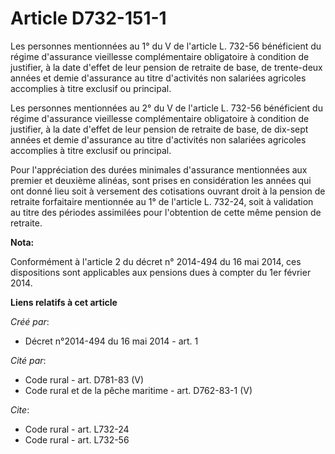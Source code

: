 # Article D732-151-1

Les personnes mentionnées au 1° du V de l'article L. 732-56 bénéficient du régime d'assurance vieillesse complémentaire
obligatoire à condition de justifier, à la date d'effet de leur pension de retraite de base, de trente-deux années et demie
d'assurance au titre d'activités non salariées agricoles accomplies à titre exclusif ou principal. 

Les personnes mentionnées au 2° du V de l'article L. 732-56 bénéficient du régime d'assurance vieillesse complémentaire
obligatoire à condition de justifier, à la date d'effet de leur pension de retraite de base, de dix-sept années et demie
d'assurance au titre d'activités non salariées agricoles accomplies à titre exclusif ou principal. 

Pour l'appréciation des durées minimales d'assurance mentionnées aux premier et deuxième alinéas, sont prises en
considération les années qui ont donné lieu soit à versement des cotisations ouvrant droit à la pension de retraite
forfaitaire mentionnée au 1° de l'article L. 732-24, soit à validation au titre des périodes assimilées pour l'obtention de
cette même pension de retraite.

**Nota:**

Conformément à l'article 2 du décret n° 2014-494 du 16 mai 2014, ces dispositions sont applicables aux pensions dues à
compter du 1er février 2014.

**Liens relatifs à cet article**

_Créé par_:

  - Décret n°2014-494 du 16 mai 2014 - art. 1

_Cité par_:

  - Code rural - art. D781-83 (V)
  - Code rural et de la pêche maritime - art. D762-83-1 (V)

_Cite_:

  - Code rural - art. L732-24
  - Code rural - art. L732-56
